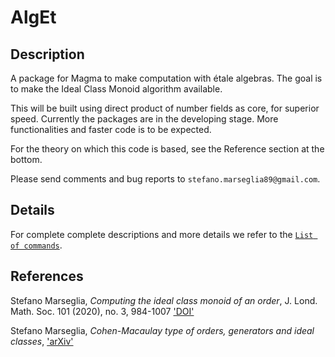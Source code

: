 # AlgEt

Description
--

A package for Magma to make computation with étale algebras.
The goal is to make the Ideal Class Monoid algorithm available.

This will be built using direct product of number fields as core, for superior speed.
Currently the packages are in the developing stage. More functionalities and faster code is to be expected.

For the theory on which this code is based, see the Reference section at the bottom.

Please send comments and bug reports to `stefano.marseglia89@gmail.com`.

Details
--

For complete complete descriptions and more details we refer to the [`List of commands`](https://github.com/stmar89/AlgEt/blob/main/doc/ListOfCommands.md).

<!---
In the file [`examples.txt`](https://github.com/stmar89/PolsAbVarFpCanLift/blob/main/doc/examples.txt) there is the code to see how to use the main functions of the package.
-->

References
--

Stefano Marseglia,
*Computing the ideal class monoid of an order*,
J. Lond. Math. Soc. 101 (2020), no. 3, 984-1007
['DOI'](https://doi.org/10.1112/jlms.12294)

Stefano Marseglia,
*Cohen-Macaulay type of orders, generators and ideal classes*,
['arXiv'](https://arxiv.org/abs/2206.03758)
